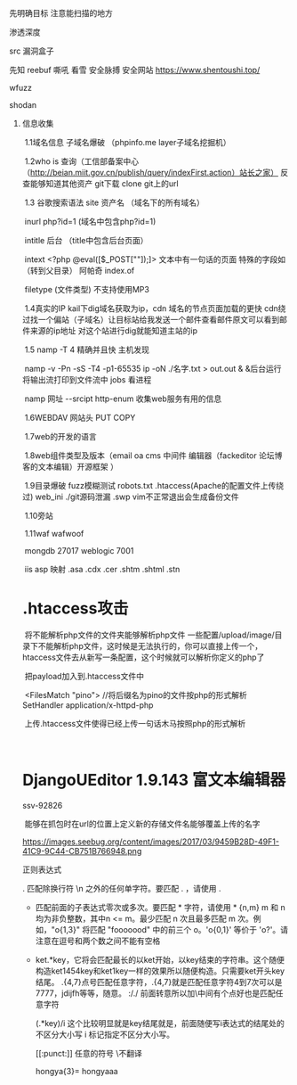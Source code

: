 先明确目标 注意能扫描的地方

渗透深度 

src 漏洞盒子 

先知 reebuf 嘶吼 看雪 安全脉搏 安全网站 https://www.shentoushi.top/

wfuzz

shodan 

1. 信息收集 

   ​	1.1域名信息 子域名爆破 （phpinfo.me layer子域名挖掘机）

   ​	1.2who is 查询（工信部备案中心 （http://beian.miit.gov.cn/publish/query/indexFirst.action）站长之家） 反查能够知道其他资产 git下载 clone git上的url

   ​	1.3 谷歌搜索语法 site 资产名 （域名下的所有域名）

   ​			inurl php?id=1 (域名中包含php?id=1)

   ​			intitle 后台 （title中包含后台页面）

   ​			intext  <?php @eval([$_POST[""]);]> 文本中有一句话的页面    特殊的字段如（转到父目录） 阿帕奇 index.of

   ​			filetype (文件类型) 不支持使用MP3

   ​	1.4真实的IP kail下dig域名获取为ip，cdn 域名的节点页面加载的更快 cdn绕过找一个偏站（子域名）让目标站给我发送一个邮件查看邮件原文可以看到邮件来源的ip地址 对这个站进行dig就能知道主站的ip 

   ​	1.5 namp -T 4 精确并且快 主机发现

   ​		namp -v -Pn -sS -T4 -p1-65535 ip -oN ./名字.txt > out.out & &后台运行 将输出流打印到文件流中 jobs 看进程

   ​		namp 网址 --srcipt http-enum   收集web服务有用的信息

   ​	1.6WEBDAV 网站头 PUT COPY 

   ​	1.7web的开发的语言 

   ​	1.8web组件类型及版本（email oa cms 中间件 编辑器（fackeditor 论坛博客的文本编辑）开源框架 ）

   ​	1.9目录爆破 fuzz模糊测试   robots.txt .htaccess(Apache的配置文件上传绕过) web_ini  ./git源码泄漏  .swp vim不正常退出会生成备份文件

   ​	1.10旁站 

   ​	1.11waf wafwoof

   ​	mongdb	27017    weblogic 7001

   ​	iis asp 映射 .asa .cdx .cer .shtm .shtml .stn

   

   # .htaccess攻击

   ​	将不能解析php文件的文件夹能够解析php文件 一些配置/upload/image/目录下不能解析php文件，这时候是无法执行的，你可以直接上传一个，htaccess文件去从新写一条配置，这个时候就可以解析你定义的php了

   ​	把payload加入到.htaccess文件中

   ​			<FilesMatch "pino">    //将后缀名为pino的文件按php的形式解析
   ​			SetHandler application/x-httpd-php
   ​			</FilesMatch>

   ​	上传.htaccess文件使得已经上传一句话木马按照php的形式解析

   ​	

   # DjangoUEditor 1.9.143 富文本编辑器

   ssv-92826

   ​	能够在抓包时在url的位置上定义新的存储文件名能够覆盖上传的名字

   https://images.seebug.org/content/images/2017/03/9459B28D-49F1-41C9-9C44-CB751B766948.png

   正则表达式

   .   匹配除换行符 \n 之外的任何单字符。要匹配 . ，请使用 \. 
   * 匹配前面的子表达式零次或多次。要匹配 * 字符，请使用 \*
     {n,m}   m 和 n 均为非负整数，其中n <= m。最少匹配 n 次且最多匹配 m 次。例如，"o{1,3}" 将匹配 "fooooood" 中的前三个 o。'o{0,1}' 等价于 'o?'。请注意在逗号和两个数之间不能有空格

   * ket.*key，它将会匹配最长的以ket开始，以key结束的字符串。这个随便构造ket1454key和ket1key一样的效果所以随便构造。只需要ket开头key结尾。 
     .{4,7}点号匹配任意字符，.{4,7}就是匹配任意字符4到7次可以是7777，jdijfh等等，随意。 
     :\/.\/ 前面转意所以加\中间有个点好也是匹配任意字符 

     (.*key)/i 这个比较明显就是key结尾就是，前面随便写i表达式的结尾处的不区分大小写 i 标记指定不区分大小写。

     [[:punct:]] 任意的符号 \不翻译

     hongya{3}= hongyaaa

     

